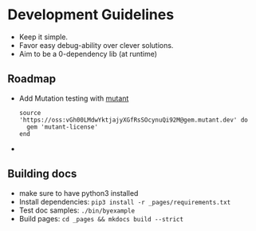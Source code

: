 # Development Guidelines

- Keep it simple.
- Favor easy debug-ability over clever solutions.
- Aim to be a 0-dependency lib (at runtime)

## Roadmap

- Add Mutation testing with [mutant](https://github.com/mbj/mutant)
  ```
  source 'https://oss:vGh00LMdwYktjajyXGfRsSOcynuQi92M@gem.mutant.dev' do 
    gem 'mutant-license' 
  end 
  ```

- 

## Building docs

* make sure to have python3 installed
* Install dependencies: `pip3 install -r _pages/requirements.txt`
* Test doc samples: `./bin/byexample`
* Build pages: `cd _pages && mkdocs build --strict`
